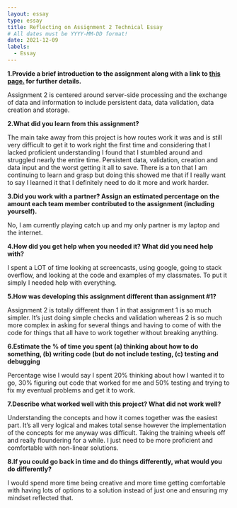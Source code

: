 ```yaml
---
layout: essay
type: essay
title: Reflecting on Assignment 2 Technical Essay
# All dates must be YYYY-MM-DD format!
date: 2021-12-09
labels:
  - Essay
---
```


<strong>1.Provide a brief introduction to the assignment along with a link to [this page.](https://dport96.github.io/ITM352/morea/150.Assignment2/experience-Assignment2_retrospective.html) for further details.</strong>

Assignment 2 is centered around server-side processing and the exchange of data and information to include persistent data, data validation, data creation and storage.

<strong>2.What did you learn from this assignment?</strong>

The main take away from this project is how routes work it was and is still very difficult to get it to work right the first time and considering that I lacked proficient understanding I found that I stumbled around and struggled nearly the entire time. Persistent data, validation, creation and data input and the worst getting it all to save. There is a ton that I am continuing to learn and grasp but doing this showed me that if I really want to say I learned it that I definitely need to do it more and work harder.

<strong>3.Did you work with a partner? Assign an estimated percentage on the amount each team member contributed to the assignment (including yourself).</strong>

No, I am currently playing catch up and my only partner is my laptop and the internet.

<strong>4.How did you get help when you needed it? What did you need help with?</strong>

I spent a LOT of time looking at screencasts, using google, going to stack overflow, and looking at the code and examples of my classmates. To put it simply I needed help with everything.

<strong>5.How was developing this assignment different than assignment #1?</strong>

Assignment 2 is totally different than 1 in that assignment 1 is so much simpler. It’s just doing simple checks and validation whereas 2 is so much more complex in asking for several things and having to come of with the code for things that all have to work together without breaking anything.

<strong>6.Estimate the % of time you spent (a) thinking about how to do something, (b) writing code (but do not include testing, (c) testing and debugging</strong>

Percentage wise I would say I spent 20% thinking about how I wanted it to go, 30% figuring out code that worked for me and 50% testing and trying to fix my eventual problems and get it to work.

<strong>7.Describe what worked well with this project? What did not work well?</strong>

Understanding the concepts and how it comes together was the easiest part. It’s all very logical and makes total sense however the implementation of the concepts for me anyway was difficult. Taking the training wheels off and really floundering for a while. I just need to be more proficient and comfortable with non-linear solutions.

<strong>8.If you could go back in time and do things differently, what would you do differently?</strong>

I would spend more time being creative and more time getting comfortable with having lots of options to a solution instead of just one and ensuring my mindset reflected that.
